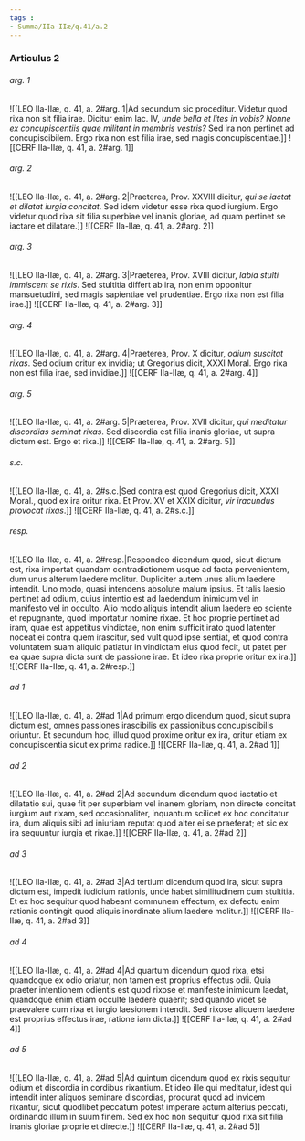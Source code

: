 ```yaml
---
tags : 
- Summa/IIa-IIæ/q.41/a.2
---
```


### Articulus 2

###### arg. 1
![[LEO IIa-IIæ, q. 41, a. 2#arg. 1|Ad secundum sic proceditur. Videtur quod rixa non sit filia irae. Dicitur enim Iac. IV, *unde bella et lites in vobis? Nonne ex concupiscentiis quae militant in membris vestris?* Sed ira non pertinet ad concupiscibilem. Ergo rixa non est filia irae, sed magis concupiscentiae.]]
![[CERF IIa-IIæ, q. 41, a. 2#arg. 1]]

###### arg. 2
![[LEO IIa-IIæ, q. 41, a. 2#arg. 2|Praeterea, Prov. XXVIII dicitur, *qui se iactat et dilatat iurgia concitat*. Sed idem videtur esse rixa quod iurgium. Ergo videtur quod rixa sit filia superbiae vel inanis gloriae, ad quam pertinet se iactare et dilatare.]]
![[CERF IIa-IIæ, q. 41, a. 2#arg. 2]]

###### arg. 3
![[LEO IIa-IIæ, q. 41, a. 2#arg. 3|Praeterea, Prov. XVIII dicitur, *labia stulti immiscent se rixis*. Sed stultitia differt ab ira, non enim opponitur mansuetudini, sed magis sapientiae vel prudentiae. Ergo rixa non est filia irae.]]
![[CERF IIa-IIæ, q. 41, a. 2#arg. 3]]

###### arg. 4
![[LEO IIa-IIæ, q. 41, a. 2#arg. 4|Praeterea, Prov. X dicitur, *odium suscitat rixas*. Sed odium oritur ex invidia; ut Gregorius dicit, XXXI Moral. Ergo rixa non est filia irae, sed invidiae.]]
![[CERF IIa-IIæ, q. 41, a. 2#arg. 4]]

###### arg. 5
![[LEO IIa-IIæ, q. 41, a. 2#arg. 5|Praeterea, Prov. XVII dicitur, *qui meditatur discordias seminat rixas*. Sed discordia est filia inanis gloriae, ut supra dictum est. Ergo et rixa.]]
![[CERF IIa-IIæ, q. 41, a. 2#arg. 5]]

###### s.c.
![[LEO IIa-IIæ, q. 41, a. 2#s.c.|Sed contra est quod Gregorius dicit, XXXI Moral., quod ex ira oritur rixa. Et Prov. XV et XXIX dicitur, *vir iracundus provocat rixas*.]]
![[CERF IIa-IIæ, q. 41, a. 2#s.c.]]

###### resp.
![[LEO IIa-IIæ, q. 41, a. 2#resp.|Respondeo dicendum quod, sicut dictum est, rixa importat quandam contradictionem usque ad facta pervenientem, dum unus alterum laedere molitur. Dupliciter autem unus alium laedere intendit. Uno modo, quasi intendens absolute malum ipsius. Et talis laesio pertinet ad odium, cuius intentio est ad laedendum inimicum vel in manifesto vel in occulto. Alio modo aliquis intendit alium laedere eo sciente et repugnante, quod importatur nomine rixae. Et hoc proprie pertinet ad iram, quae est appetitus vindictae, non enim sufficit irato quod latenter noceat ei contra quem irascitur, sed vult quod ipse sentiat, et quod contra voluntatem suam aliquid patiatur in vindictam eius quod fecit, ut patet per ea quae supra dicta sunt de passione irae. Et ideo rixa proprie oritur ex ira.]]
![[CERF IIa-IIæ, q. 41, a. 2#resp.]]

###### ad 1
![[LEO IIa-IIæ, q. 41, a. 2#ad 1|Ad primum ergo dicendum quod, sicut supra dictum est, omnes passiones irascibilis ex passionibus concupiscibilis oriuntur. Et secundum hoc, illud quod proxime oritur ex ira, oritur etiam ex concupiscentia sicut ex prima radice.]]
![[CERF IIa-IIæ, q. 41, a. 2#ad 1]]

###### ad 2
![[LEO IIa-IIæ, q. 41, a. 2#ad 2|Ad secundum dicendum quod iactatio et dilatatio sui, quae fit per superbiam vel inanem gloriam, non directe concitat iurgium aut rixam, sed occasionaliter, inquantum scilicet ex hoc concitatur ira, dum aliquis sibi ad iniuriam reputat quod alter ei se praeferat; et sic ex ira sequuntur iurgia et rixae.]]
![[CERF IIa-IIæ, q. 41, a. 2#ad 2]]

###### ad 3
![[LEO IIa-IIæ, q. 41, a. 2#ad 3|Ad tertium dicendum quod ira, sicut supra dictum est, impedit iudicium rationis, unde habet similitudinem cum stultitia. Et ex hoc sequitur quod habeant communem effectum, ex defectu enim rationis contingit quod aliquis inordinate alium laedere molitur.]]
![[CERF IIa-IIæ, q. 41, a. 2#ad 3]]

###### ad 4
![[LEO IIa-IIæ, q. 41, a. 2#ad 4|Ad quartum dicendum quod rixa, etsi quandoque ex odio oriatur, non tamen est proprius effectus odii. Quia praeter intentionem odientis est quod rixose et manifeste inimicum laedat, quandoque enim etiam occulte laedere quaerit; sed quando videt se praevalere cum rixa et iurgio laesionem intendit. Sed rixose aliquem laedere est proprius effectus irae, ratione iam dicta.]]
![[CERF IIa-IIæ, q. 41, a. 2#ad 4]]

###### ad 5
![[LEO IIa-IIæ, q. 41, a. 2#ad 5|Ad quintum dicendum quod ex rixis sequitur odium et discordia in cordibus rixantium. Et ideo ille qui meditatur, idest qui intendit inter aliquos seminare discordias, procurat quod ad invicem rixantur, sicut quodlibet peccatum potest imperare actum alterius peccati, ordinando illum in suum finem. Sed ex hoc non sequitur quod rixa sit filia inanis gloriae proprie et directe.]]
![[CERF IIa-IIæ, q. 41, a. 2#ad 5]]

